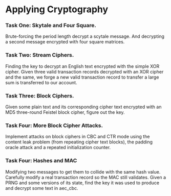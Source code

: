 # Applying Cryptography

### Task One: Skytale and Four Square.
Brute-forcing the period length decrypt a scytale message. 
And decrypting a second message encrypted with four square matrices.

### Task Two: Stream Ciphers.
Finding the key to decrypt an English text encrypted with the simple XOR cipher.
Given three valid transaction records decrypted with an XOR cipher and the same,
we forge a new valid transaction record to transfer a large sum is transferred to our account.

### Task Three: Block Ciphers.
Given some plain text and its corresponding cipher text encrypted with an MD5 
three-round Feistel block cipher, figure out the key.

### Task Four: More Block Cipher Attacks.
Implement attacks on block ciphers in CBC and CTR mode using the content leak problem (from repeating cipher text blocks),
the padding oracle attack and a repeated initialization counter.

### Task Four: Hashes and MAC
Modifying two messages to get them to collide with the same hash value. Carefully modify a real transaction record
so the MAC still validates. Given a PRNG and some versions of its state, find the key it was used to produce
and decrypt some text in aec_cbc. 
